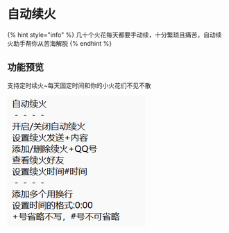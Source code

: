 # 自动续火

{% hint style="info" %}
几十个火花每天都要手动续，十分繁琐且痛苦，自动续火助手帮你从苦海解脱
{% endhint %}

## 功能预览

支持定时续火\~每天固定时间和你的小火花们不见不散

![](../.gitbook/assets/image.png)

